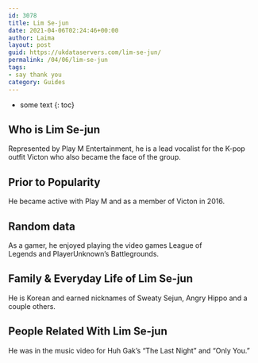 ```yaml
---
id: 3078
title: Lim Se-jun
date: 2021-04-06T02:24:46+00:00
author: Laima
layout: post
guid: https://ukdataservers.com/lim-se-jun/
permalink: /04/06/lim-se-jun
tags:
- say thank you
category: Guides
---
```


* some text
{: toc}


## Who is Lim Se-jun
                  
                  
                  
Represented by Play M Entertainment, he is a lead vocalist for the K-pop outfit Victon who also became the face of the group. 
                  
              
            
              
            
                
                
                
## Prior to Popularity
                  
                  
                  
He became active with Play M and as a member of Victon in 2016.
                  
              
            
              
            
                
                
                
## Random data
                  
                  
                  
As a gamer, he enjoyed playing the video games League of Legends and PlayerUnknown&#8217;s Battlegrounds.
                  
              
            
              
            
                
                
                
## Family & Everyday Life of Lim Se-jun
                  
                  
                  
He is Korean and earned nicknames of Sweaty Sejun, Angry Hippo and a couple others.
                  
              
            
              
            
                
                
                
## People Related With Lim Se-jun
                  
                  
                  
He was in the music video for Huh Gak&#8217;s &#8220;The Last Night&#8221; and &#8220;Only You.&#8221; 
                  
              
            
              
            
                
              
            
              
              
            
            
              
            
          
          
          